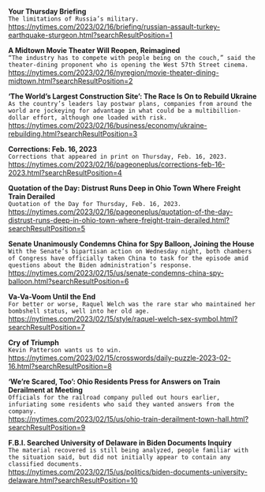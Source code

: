 **Your Thursday Briefing**\
`The limitations of Russia’s military.`\
https://nytimes.com/2023/02/16/briefing/russian-assault-turkey-earthquake-sturgeon.html?searchResultPosition=1

**A Midtown Movie Theater Will Reopen, Reimagined**\
`“The industry has to compete with people being on the couch,” said the theater-dining proponent who is opening the West 57th Street cinema.`\
https://nytimes.com/2023/02/16/nyregion/movie-theater-dining-midtown.html?searchResultPosition=2

**‘The World’s Largest Construction Site’: The Race Is On to Rebuild Ukraine**\
`As the country’s leaders lay postwar plans, companies from around the world are jockeying for advantage in what could be a multibillion-dollar effort, although one loaded with risk.`\
https://nytimes.com/2023/02/16/business/economy/ukraine-rebuilding.html?searchResultPosition=3

**Corrections: Feb. 16, 2023**\
`Corrections that appeared in print on Thursday, Feb. 16, 2023.`\
https://nytimes.com/2023/02/16/pageoneplus/corrections-feb-16-2023.html?searchResultPosition=4

**Quotation of the Day: Distrust Runs Deep in Ohio Town Where Freight Train Derailed**\
`Quotation of the Day for Thursday, Feb. 16, 2023.`\
https://nytimes.com/2023/02/16/pageoneplus/quotation-of-the-day-distrust-runs-deep-in-ohio-town-where-freight-train-derailed.html?searchResultPosition=5

**Senate Unanimously Condemns China for Spy Balloon, Joining the House**\
`With the Senate’s bipartisan action on Wednesday night, both chambers of Congress have officially taken China to task for the episode amid questions about the Biden administration’s response.`\
https://nytimes.com/2023/02/15/us/senate-condemns-china-spy-balloon.html?searchResultPosition=6

**Va-Va-Voom Until the End**\
`For better or worse, Raquel Welch was the rare star who maintained her bombshell status, well into her old age.`\
https://nytimes.com/2023/02/15/style/raquel-welch-sex-symbol.html?searchResultPosition=7

**Cry of Triumph**\
`Kevin Patterson wants us to win.`\
https://nytimes.com/2023/02/15/crosswords/daily-puzzle-2023-02-16.html?searchResultPosition=8

**‘We’re Scared, Too’: Ohio Residents Press for Answers on Train Derailment at Meeting**\
`Officials for the railroad company pulled out hours earlier, infuriating some residents who said they wanted answers from the company.`\
https://nytimes.com/2023/02/15/us/ohio-train-derailment-town-hall.html?searchResultPosition=9

**F.B.I. Searched University of Delaware in Biden Documents Inquiry**\
`The material recovered is still being analyzed, people familiar with the situation said, but did not initially appear to contain any classified documents.`\
https://nytimes.com/2023/02/15/us/politics/biden-documents-university-delaware.html?searchResultPosition=10

